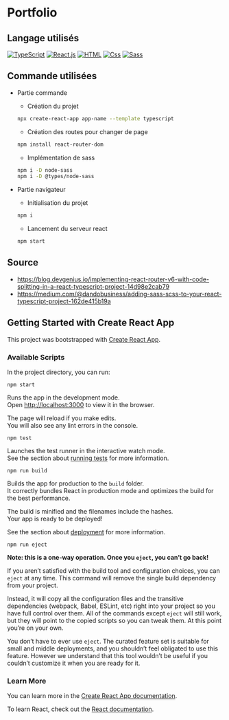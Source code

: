 # Portfolio

## Langage utilisés
   <a href="https://www.typescriptlang.org/"><img src="https://img.shields.io/badge/TypeScript-blue?style=for-the-badge&logo=typescript&logoColor=DDD" alt="TypeScript" /></a>
   <a href="https://fr.reactjs.org/docs/getting-started.html"><img src="https://img.shields.io/badge/React.js-20232A?&style=for-the-badge&logo=react&logoColor=61DAFB" alt="React.js" /></a>
   <a href="https://devdocs.io/html/"><img src="https://img.shields.io/badge/html5%20-%23e34f26.svg?&style=for-the-badge&logo=html5&logoColor=white" alt="HTML" /></a>
   <a href="https://devdocs.io/css/"><img src="https://img.shields.io/badge/Css 3-1471B6?&style=for-the-badge&logo=css3&logoColor=white" alt="Css" /></a>
   <a href="https://sass-lang.com/"><img src="https://img.shields.io/badge/Sass-CE649A?&style=for-the-badge&logo=sass&logoColor=white" alt="Sass" /></a>

## Commande utilisées

   - Partie commande
        - Création du projet
        ```bash
        npx create-react-app app-name --template typescript
        ```
        - Création des routes pour changer de page
        ```bash
        npm install react-router-dom
        ```
        - Implémentation de sass
        ```bash
        npm i -D node-sass
        npm i -D @types/node-sass
        ```

   - Partie navigateur
        
        - Initialisation du projet
        ```bash
        npm i
        ```
        - Lancement du serveur react
        ```bash
        npm start
        ```

## Source
   - https://blog.devgenius.io/implementing-react-router-v6-with-code-splitting-in-a-react-typescript-project-14d98e2cab79
   - https://medium.com/@dandobusiness/adding-sass-scss-to-your-react-typescript-project-162de415b19a


## Getting Started with Create React App

This project was bootstrapped with [Create React App](https://github.com/facebook/create-react-app).

### Available Scripts

In the project directory, you can run:

`npm start`

Runs the app in the development mode.\
Open [http://localhost:3000](http://localhost:3000) to view it in the browser.

The page will reload if you make edits.\
You will also see any lint errors in the console.

`npm test`

Launches the test runner in the interactive watch mode.\
See the section about [running tests](https://facebook.github.io/create-react-app/docs/running-tests) for more information.

`npm run build`

Builds the app for production to the `build` folder.\
It correctly bundles React in production mode and optimizes the build for the best performance.

The build is minified and the filenames include the hashes.\
Your app is ready to be deployed!

See the section about [deployment](https://facebook.github.io/create-react-app/docs/deployment) for more information.

`npm run eject`

**Note: this is a one-way operation. Once you `eject`, you can’t go back!**

If you aren’t satisfied with the build tool and configuration choices, you can `eject` at any time. This command will remove the single build dependency from your project.

Instead, it will copy all the configuration files and the transitive dependencies (webpack, Babel, ESLint, etc) right into your project so you have full control over them. All of the commands except `eject` will still work, but they will point to the copied scripts so you can tweak them. At this point you’re on your own.

You don’t have to ever use `eject`. The curated feature set is suitable for small and middle deployments, and you shouldn’t feel obligated to use this feature. However we understand that this tool wouldn’t be useful if you couldn’t customize it when you are ready for it.

### Learn More

You can learn more in the [Create React App documentation](https://facebook.github.io/create-react-app/docs/getting-started).

To learn React, check out the [React documentation](https://reactjs.org/).
